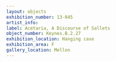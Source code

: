 ```yaml
---
layout: objects
exhibition_number: 13-045
artist_info: 
label: Acetaria, A Discourse of Sallets
object_number: Keynes.B.2.27
exhibition_location: Hanging case
exhibition_area: F
gallery_location: Mellon
---
```


